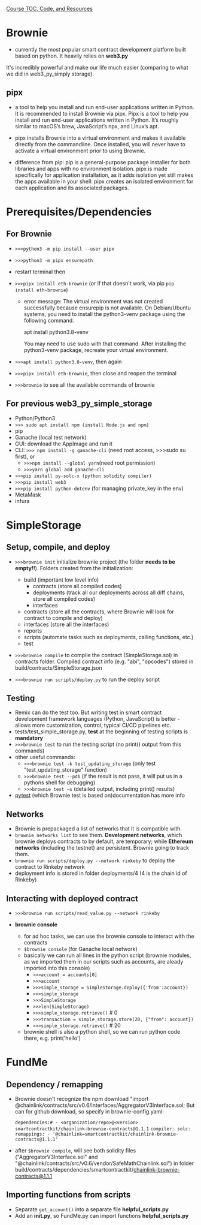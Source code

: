 [Course TOC, Code, and Resources](https://github.com/smartcontractkit/full-blockchain-solidity-course-py/blob/main/README.md)

# Brownie

- currently the most popular smart contract development platform built based on python. It heavily relies on **web3.py**

It's incredibly powerful and make our life much easier (comparing to what we did in web3_py_simply storage).

## pipx

- a tool to help you install and run end-user applications written in Python. It is recommended to install Brownie via pipx. Pipx is a tool to help you install and run end-user applications written in Python. It’s roughly similar to macOS’s brew, JavaScript’s npx, and Linux’s apt.

- pipx installs Brownie into a virtual environment and makes it available directly from the commandline. Once installed, you will never have to activate a virtual environment prior to using Brownie.

- difference from pip: pip is a general-purpose package installer for both libraries and apps with no environment isolation. pipx is made specifically for application installation, as it adds isolation yet still makes the apps available in your shell: pipx creates an isolated environment for each application and its associated packages.

# Prerequisites/Dependencies

## For Brownie

- `>>>python3 -m pip install --user pipx`
- `>>>python3 -m pipx ensurepath`
- restart terminal then
- `>>>pipx install eth-brownie` (or if that doesn't work, via pip `pip install eth-brownie`)

  - error message:
    The virtual environment was not created successfully because ensurepip is not available. On Debian/Ubuntu systems, you need to install the python3-venv package using the following command.

    apt install python3.8-venv

    You may need to use sudo with that command. After installing the python3-venv package, recreate your virtual environment.

- `>>>apt install python3.8-venv`, then again
- `>>>pipx install eth-brownie`, then close and reopen the terminal
- `>>>brownie` to see all the available commands of brownie

## For previous web3_py_simple_storage

- Python/Python3
- `>>> sudo apt install npm (install Node.js and npm)`
- pip
- Ganache (local test network)
- GUI: download the AppImage and run it
- CLI: `>>> npm install -g ganache-cli` (need root access, >>>sudo su first), or
  - `>>>npm install --global yarn`(need root permission)
  - `>>>yarn global add ganache-cli`
- `>>>pip install py-solc-x (python solidity compiler)`
- `>>>pip install web3`
- `>>>pip install python-dotenv` (for managing private_key in the env)
- MetaMask
- infura

# SimpleStorage

## Setup, compile, and deploy

- `>>>brownie init` initialize brownie project (the folder **needs to be empty!!**). Folders created from the initialization:

  - build (important low level info)
    - contracts (store all compiled codes)
    - deployments (track all our deployments across all diff chains, store all compiled codes)
    - interfaces
  - contracts (store all the contracts, where Brownie will look for contract to compile and deploy)
  - interfaces (store all the interfaces)
  - reports
  - scripts (automate tasks such as deployments, calling functions, etc.)
  - test

- `>>>brownie compile` to compile the contract (SimpleStorage.sol) in contracts folder. Compiled contract info (e.g. "abi", "opcodes") stored in build/contracts/SimpleStorage.json
- `>>>brownie run scripts/deploy.py` to run the deploy script

## Testing

- Remix can do the test too. But writing test in smart contract development framework languages (Python, JavaScript) is better - allows more customization, control, typical CI/CD pipelines etc.
- tests/test_simple_storage.py, **test** at the beginning of testing scripts is **mandatory**
- `>>>brownie test` to run the testing script (no print() output from this commands)
- other useful commands:
  - `>>>brownie test -k test_updating_storage` (only test "test_updating_storage" function)
  - `>>>brownie test --pdb` (if the result is not pass, it will put us in a pythons shell for debugging)
  - `>>>brownie test –s` (detailed output, including print() results)
- [pytest](https://docs.pytest.org/en/6.2.x/contents.html) (which Brownie test is based on)documentation has more info

## Networks

- Brownie is prepackaged a list of networks that it is compatible with.
- `brownie networks list` to see them. **Development networks**, which brownie deploys contracts to by default, are temporary; while **Ethereum networks** (including the testnet) are persistent. Brownie going to track them.
- `brownie run scripts/deploy.py --network rinkeby` to deploy the contract to Rinkeby network
- deployment info is stored in folder deployments/4 (4 is the chain id of Rinkeby)

## Interacting with deployed contract

- `>>>brownie run scripts/read_value.py --network rinkeby`

- **brownie console**
  - for ad hoc tasks, we can use the brownie console to interact with the contracts
  - `$brownie console` (for Ganache local network)
  - basically we can run all lines in the python script (brownie modules, as we imported them in our scripts such as accounts, are aleady imported into this console)
    - `>>>account = accounts[0]`
    - `>>>account`
    - `>>>simple_storage = SimpleStorage.deploy({'from':account}) `
    - `>>>simple_storage`
    - `>>>SimpleStorage`
    - `>>>len(SimpleStorage)`
    - `>>>simple_storage.retrieve()` # 0
    - `>>>transaction = simple_storage.store(20, {"from": account})`
    - `>>>simple_storage.retrieve()` # 20
  - brownie shell is also a python shell, so we can run python code there, e.g. print('hello')

# FundMe

## Dependency / remapping

- Brownie doesn't recognize the npm download "import @chainlink/contracts/src/v0.6/interfaces/AggregatorV3Interface.sol; But can for github download, so specify in brownie-config.yaml:

  `dependencies:# - <organization/repo>@<version> smartcontractkit/chainlink-brownie-contracts@1.1.1`
  `compiler: solc: remappings: - '@chainlink=smartcontractkit/chainlink-brownie-contracts@1.1.1'`

- after `$brownie compile`, will see both solidity files ("AggregatorV3Interface.sol" and "@chainlink/contracts/src/v0.6/vendor/SafeMathChainlink.sol") in folder build/contracts/dependencies/smartcontractkit/chainlink-brownie-contracts@1.1.1

## Importing functions from scripts

- Separate `get_account()` into a separate file **helpful_scripts.py**
- Add an ****init**.py**, so FundMe.py can import functions **helpful_scripts.py**
